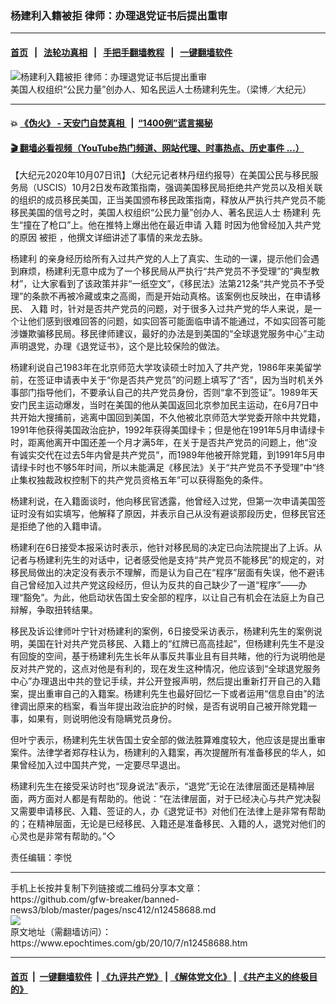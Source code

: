 ### 杨建利入籍被拒  律师：办理退党证书后提出重审
------------------------

#### [首页](https://github.com/gfw-breaker/banned-news3/blob/master/README.md) &nbsp;&nbsp;|&nbsp;&nbsp; [法轮功真相](https://github.com/begood0513/basic/blob/master/README.md)  &nbsp;&nbsp;|&nbsp;&nbsp; [手把手翻墙教程](https://github.com/gfw-breaker/guides/wiki)  &nbsp;&nbsp;|&nbsp;&nbsp; [一键翻墙软件](https://github.com/gfw-breaker/nogfw/blob/master/README.md)  



<div><img alt="杨建利入籍被拒  律师：办理退党证书后提出重审" class="attachment-djy_600_400 size-djy_600_400 wp-post-image" src="https://i.epochtimes.com/assets/uploads/2020/10/a56f7f9bf696251820b0fa6b53421821.jpg"/>
<div class="caption">
 美国人权组织“公民力量”创办人、知名民运人士杨建利先生。（梁博／大纪元）
</div></div><hr/>

#### 💥 [《伪火》 - 天安门自焚真相 ](http://158.247.195.190:10000/videos/blog/weihuo.html)&nbsp; |&nbsp; [“1400例”谎言揭秘  ](http://158.247.195.190:10000/videos/blog/jiexi1400.html)

#### [ 🎬  翻墙必看视频（YouTube热门频道、网站代理、时事热点、历史事件 ...）](https://github.com/gfw-breaker/links/blob/master/banned.md)

<div><p>
 【大纪元2020年10月07日讯】（大纪元记者林丹纽约报导）在美国公民与移民服务局（USCIS）10月2日发布政策指南，强调美国移民局拒绝共产党员以及相关联的组织的成员移民美国，正当美国颁布移民政策指南，释放从严执行共产党员不能移民美国的信号之时，美国人权组织“公民力量”创办人、著名民运人士
 <ok href="https://www.epochtimes.com/gb/tag/%E6%9D%A8%E5%BB%BA%E5%88%A9.html">
  杨建利
 </ok>
 先生“撞在了枪口”上。他在推特上爆出他在最近申请
 <ok href="https://www.epochtimes.com/gb/tag/%E5%85%A5%E7%B1%8D.html">
  入籍
 </ok>
 时因为他曾经加入共产党的原因
 <ok href="https://www.epochtimes.com/gb/tag/%E8%A2%AB%E6%8B%92.html">
  被拒
 </ok>
 ，他撰文详细讲述了事情的来龙去脉。
</p>
<p>
 <ok href="https://www.epochtimes.com/gb/tag/%E6%9D%A8%E5%BB%BA%E5%88%A9.html">
  杨建利
 </ok>
 的亲身经历给所有入过共产党的人上了真实、生动的一课，提示他们会遇到麻烦，杨建利无意中成为了一个移民局从严执行“共产党员不予受理”的“典型教材”，让大家看到了该政策并非“一纸空文”，《移民法》法第212条“共产党员不予受理”的条款不再被冷藏或束之高阁，而是开始动真格。该案例也反映出，在申请移民、
 <ok href="https://www.epochtimes.com/gb/tag/%E5%85%A5%E7%B1%8D.html">
  入籍
 </ok>
 时，针对是否共产党员的问题，对于很多入过共产党的华人来说，是一个让他们感到很难回答的问题，如实回答可能面临申请不能通过，不如实回答可能涉嫌欺骗移民局。移民律师建议，最好的办法是到美国的“全球退党服务中心”主动声明退党，办理《退党证书》，这个是比较保险的做法。
</p>
<p>
 杨建利说自己1983年在北京师范大学攻读硕士时加入了共产党，1986年来美留学前，在签证申请表中关于“你是否共产党员”的问题上填写了“否”，因为当时机关外事部门指导他们，不要承认自己的共产党员身份，否则“拿不到签证”。1989年天安门民主运动爆发，当时在美国的他从美国返回北京参加民主运动，在6月7日中共开始大搜捕前，逃离中国回到美国，不久他被北京师范大学党委开除中共党籍，1991年他获得美国政治庇护，1992年获得美国绿卡；但是他在1991年5月申请绿卡时，距离他离开中国还差一个月才满5年，在关于是否共产党员的问题上，他“没有诚实交代在过去5年内曾是共产党员”，而1989年他被开除党籍，到1991年5月申请绿卡时也不够5年时间，所以未能满足《移民法》关于“共产党员不予受理”中“终止集权独裁政权控制下的共产党员资格五年”可以获得豁免的条件。
</p>
<p>
 杨建利说，在入籍面谈时，他向移民官透露，他曾经入过党，但第一次申请美国签证时没有如实填写，他解释了原因，并表示自己从没有避谈那段历史，但移民官还是拒绝了他的入籍申请。
</p>
<p>
 杨建利在6日接受本报采访时表示，他针对移民局的决定已向法院提出了上诉。从记者与杨建利先生的对话中，记者感受他是支持“共产党员不能移民”的规定的，对移民局做出的决定没有表示不理解，而是认为自己在“程序”层面有失误，他不避讳自己曾经加入过共产党这段经历，但认为反共的自己缺少了一道“程序”——办理“豁免”。为此，他启动状告国土安全部的程序，以让自己有机会在法庭上为自己辩解，争取扭转结果。
</p>
<p>
 移民及诉讼律师叶宁针对杨建利的案例，6日接受采访表示，杨建利先生的案例说明，美国在针对共产党员移民、入籍上的“红牌已高高挂起”，但杨建利先生不是没有回旋的空间，基于杨建利先生长年从事反共事业且有目共睹，他的行为说明他是反对共产党的，这点对他是有利的，现在发生这种情况，他应该到“全球退党服务中心”办理退出中共的登记手续，并公开登报声明，然后提出重新打开自己的入籍案，提出重审自己的入籍案。杨建利先生也最好回忆一下或者运用“信息自由”的法律调出原来的档案，看当年提出政治庇护的时候，是否有说明自己被开除党籍一事，如果有，则说明他没有隐瞒党员身份。
</p>
<p>
 但叶宁表示，杨建利先生状告国土安全部的做法胜算难度较大，他应该是提出重审案件。法律学者郑存柱认为，杨建利的入籍案，再次提醒所有准备移民的华人，如果曾经加入过中国共产党，一定要尽早退出。
</p>
<p>
 杨建利先生在接受采访时也“现身说法”表示，“退党”无论在法律层面还是精神层面，两方面对人都是有帮助的。他说：“在法律层面，对于已经决心与共产党决裂又需要申请移民、入籍、签证的人，办《退党证书》对他们在法律上是非常有帮助的；在精神层面，无论是已经移民、入籍还是准备移民、入籍的人，退党对他们的心灵也是非常有帮助的。”◇
</p>
<p>
 责任编辑：李悦
</p>
</div>
<hr/>
手机上长按并复制下列链接或二维码分享本文章：<br/>
https://github.com/gfw-breaker/banned-news3/blob/master/pages/nsc412/n12458688.md <br/>
<a href='https://github.com/gfw-breaker/banned-news3/blob/master/pages/nsc412/n12458688.md'><img src='https://github.com/gfw-breaker/banned-news3/blob/master/pages/nsc412/n12458688.md.png'/></a> <br/>
原文地址（需翻墙访问）：https://www.epochtimes.com/gb/20/10/7/n12458688.htm


------------------------
#### [首页](https://github.com/gfw-breaker/banned-news3/blob/master/README.md) &nbsp;|&nbsp; [一键翻墙软件](https://github.com/gfw-breaker/nogfw/blob/master/README.md) &nbsp;| [《九评共产党》](https://github.com/gfw-breaker/9ping.md/blob/master/README.md#九评之一评共产党是什么) | [《解体党文化》](https://github.com/gfw-breaker/jtdwh.md/blob/master/README.md) | [《共产主义的终极目的》](https://github.com/gfw-breaker/gczydzjmd.md/blob/master/README.md)


<img src='http://gfw-breaker.win/banned-news3/pages/nsc412/n12458688.md' width='0px' height='0px'/>
